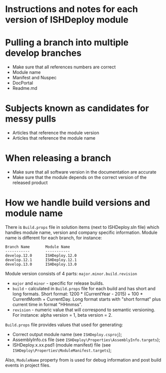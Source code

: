 Instructions and notes for each version of ISHDeploy module
===========================================================

# Pulling a branch into multiple develop branches

* Make sure that all references numbers are correct
* Module name
* Manifest and Nuspec
* DocPortal
* Readme.md

# Subjects known as candidates for messy pulls

* Articles that reference the module version
* Articles that reference the module name

# When releasing a branch

* Make sure that all software version in the documentation are accurate
* Make sure that the module depends on the correct version of the released product

# How we handle build versions and module name

There is `Build.props` file in solution items (next to ISHDeploy.sln file) which handles module name, version and company specific information.
Module name is different for each branch, for instance:

    Branch Name       Module Name
    -----------       -----------
    develop.12.0      ISHDeploy.12.0
    develop.12.1      ISHDeploy.12.1
    develop.13.0      ISHDeploy.13.0

Module version consists of 4 parts: `major.minor.build.revision`

* `major` and `minor` - specific for release builds.
* `build` - calculated in `Build.props` file for each build and has short and long formats.
Short format: 1200 * (CurrentYear - 2015) + 100 * CurrentMonth + CurrentDay.
Long format starts with "short format" plus current time in format "HHmmss".
* `revision` - numeric value that will correspond to semantic versioning. For instance: alpha version = 1, beta version = 2.

`Build.props` file provides values that used for generating:
 * Correct output module name (see `ISHDeploy.csproj`);
 * AssemblyInfo.cs file (see `ISHDeploy\Properties\AssemblyInfo.targets`);
 * ISHDeploy.x.xx.psd1 (module manifest) file (see `ISHDeploy\Properties\ModuleManifest.targets`);

Also, `ModuleName` property from is used for debug information and post build events in project files.
